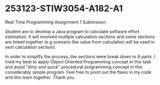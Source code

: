 # 253123-STIW3054-A182-A1
Real Time Programming Assignment 1 Submission

Student are to develop a Java program to calculate software effort estimation. 
It will involved multiple calculation sections and some sections are linked together
(e.g scenario like value from calculation will be used in next calculation section). 

In order to simplify the process, the sections were break down to 8 parts. 
I tried my best to apply Object Oriented Programming concept in this task
and avoid "dirty and quick" procedural programming concept in this considerably simple program. 
Feel free to point out the flaws in my code and lets learn together. Thank you.
